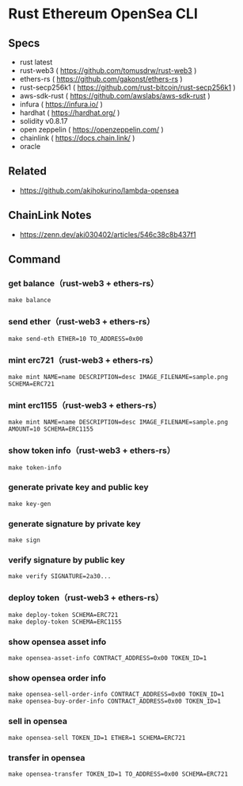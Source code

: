 # Rust Ethereum OpenSea CLI

## Specs

- rust latest
- rust-web3 ( https://github.com/tomusdrw/rust-web3 )
- ethers-rs ( https://github.com/gakonst/ethers-rs )
- rust-secp256k1 ( https://github.com/rust-bitcoin/rust-secp256k1 )
- aws-sdk-rust ( https://github.com/awslabs/aws-sdk-rust )
- infura ( https://infura.io/ )
- hardhat ( https://hardhat.org/ )
- solidity v0.8.17
- open zeppelin ( https://openzeppelin.com/ )
- chainlink ( https://docs.chain.link/ )
- oracle

## Related

- https://github.com/akihokurino/lambda-opensea

## ChainLink Notes

- https://zenn.dev/aki030402/articles/546c38c8b437f1

## Command

### get balance（rust-web3 + ethers-rs）

```
make balance
```

### send ether（rust-web3 + ethers-rs）

```
make send-eth ETHER=10 TO_ADDRESS=0x00
```

### mint erc721（rust-web3 + ethers-rs）

```
make mint NAME=name DESCRIPTION=desc IMAGE_FILENAME=sample.png SCHEMA=ERC721
```

### mint erc1155（rust-web3 + ethers-rs）

```
make mint NAME=name DESCRIPTION=desc IMAGE_FILENAME=sample.png AMOUNT=10 SCHEMA=ERC1155
```

### show token info（rust-web3 + ethers-rs）

```
make token-info
```

### generate private key and public key

```
make key-gen
```

### generate signature by private key

```
make sign
```

### verify signature by public key

```
make verify SIGNATURE=2a30...
```

### deploy token（rust-web3 + ethers-rs）

```
make deploy-token SCHEMA=ERC721
make deploy-token SCHEMA=ERC1155
```

### show opensea asset info

```
make opensea-asset-info CONTRACT_ADDRESS=0x00 TOKEN_ID=1
```

### show opensea order info

```
make opensea-sell-order-info CONTRACT_ADDRESS=0x00 TOKEN_ID=1
make opensea-buy-order-info CONTRACT_ADDRESS=0x00 TOKEN_ID=1
```

### sell in opensea

```
make opensea-sell TOKEN_ID=1 ETHER=1 SCHEMA=ERC721
```

### transfer in opensea

```
make opensea-transfer TOKEN_ID=1 TO_ADDRESS=0x00 SCHEMA=ERC721
```

